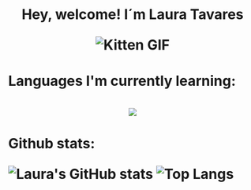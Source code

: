 <h1 align="center"><b>Hey, welcome! I´m Laura Tavares<b>
<!--  -->

![Kitten GIF](https://media.tenor.com/z1YT2LePMWkAAAAj/tkthao219-peach.gif)

<h4 align="left"><b>Languages I'm currently learning:</h4>
<span> 
  <img src="https://img.shields.io/badge/python-3670A0?style=for-the-badge&logo=python&logoColor=ffdd54">
<span> 
  
<h4 align="left"><b>Github stats:<b>
  
![Laura's GitHub stats](https://github-readme-stats.vercel.app/api?username=Laura-Tavares&include_all_commits=true&count_private=true&theme=material-palenight)
![Top Langs](https://github-readme-stats.vercel.app/api/top-langs/?username=Laura-Tavares&theme=material-palenight&include_all_commits=true&count_private=true&layout=compact&langs_count=16&count_private=true)

  
